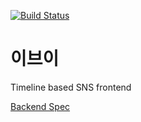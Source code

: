 [![Build Status](https://travis-ci.org/CartoonIsArt/eevee.svg?branch=master)](https://travis-ci.org/CartoonIsArt/eevee)  

# 이브이  
Timeline based SNS frontend


[Backend Spec](https://github.com/CartoonIsArt/eevee/wiki)

